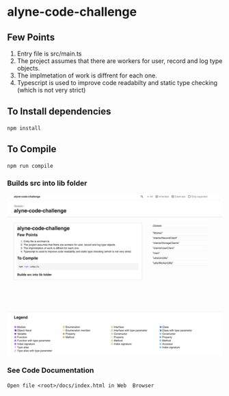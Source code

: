 # alyne-code-challenge

## Few Points
1. Entry file is src/main.ts
2. The project assumes that there are workers for user, record and log type objects.
3. The implmetation of work is diffrent for each one.
4. Typescript is used to improve code readabilty and static type checking (which is not very strict)

## To Install dependencies
```
npm install
```

## To Compile 
```
npm run compile
```
### Builds src into lib folder

![Codebase Documentaion Screenshot](./docs/typedocs.png)
### See Code Documentation
```
Open file <root>/docs/index.html in Web  Browser
```
